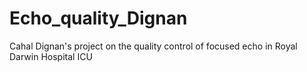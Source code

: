# Echo_quality_Dignan
Cahal Dignan's project on the quality control of focused echo in Royal Darwin Hospital ICU
